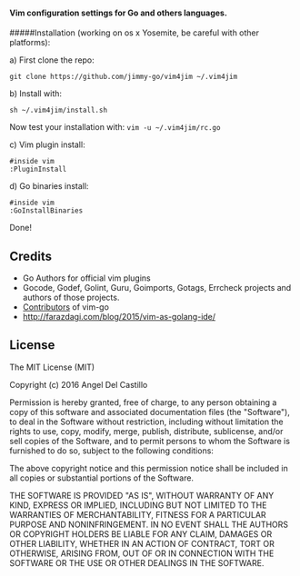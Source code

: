 #### Vim configuration settings for Go and others languages.

#####Installation (working on os x Yosemite, be careful with other platforms):

a) First clone the repo:
```
git clone https://github.com/jimmy-go/vim4jim ~/.vim4jim
```

b) Install with:
```
sh ~/.vim4jim/install.sh
```

Now test your installation with: ```vim -u ~/.vim4jim/rc.go```

c) Vim plugin install:
```
#inside vim
:PluginInstall
```

d) Go binaries install:
```
#inside vim
:GoInstallBinaries
```

Done!

## Credits

* Go Authors for official vim plugins
* Gocode, Godef, Golint, Guru, Goimports, Gotags, Errcheck projects and
  authors of those projects.
* [Contributors](https://github.com/fatih/vim-go/graphs/contributors) of vim-go
* http://farazdagi.com/blog/2015/vim-as-golang-ide/

## License

The MIT License (MIT)

Copyright (c) 2016 Angel Del Castillo

Permission is hereby granted, free of charge, to any person obtaining a copy
of this software and associated documentation files (the "Software"), to deal
in the Software without restriction, including without limitation the rights
to use, copy, modify, merge, publish, distribute, sublicense, and/or sell
copies of the Software, and to permit persons to whom the Software is
furnished to do so, subject to the following conditions:

The above copyright notice and this permission notice shall be included in all
copies or substantial portions of the Software.

THE SOFTWARE IS PROVIDED "AS IS", WITHOUT WARRANTY OF ANY KIND, EXPRESS OR
IMPLIED, INCLUDING BUT NOT LIMITED TO THE WARRANTIES OF MERCHANTABILITY,
FITNESS FOR A PARTICULAR PURPOSE AND NONINFRINGEMENT. IN NO EVENT SHALL THE
AUTHORS OR COPYRIGHT HOLDERS BE LIABLE FOR ANY CLAIM, DAMAGES OR OTHER
LIABILITY, WHETHER IN AN ACTION OF CONTRACT, TORT OR OTHERWISE, ARISING FROM,
OUT OF OR IN CONNECTION WITH THE SOFTWARE OR THE USE OR OTHER DEALINGS IN THE
SOFTWARE.
